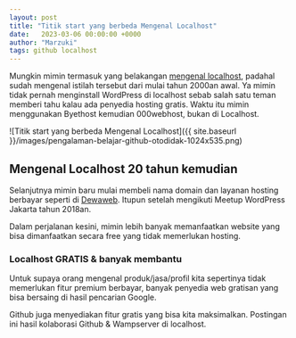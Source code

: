 ```yaml
---
layout: post
title: "Titik start yang berbeda Mengenal Localhost"
date:   2023-03-06 00:00:00 +0000
author: "Marzuki"
tags: github localhost
---
```


Mungkin mimin termasuk yang belakangan <a href="https://utaramas.github.io/pageone" target="_blank">mengenal localhost</a>, padahal sudah mengenal istilah tersebut dari mulai tahun 2000an awal. Ya mimin tidak pernah menginstall WordPress di localhost sebab salah satu teman memberi tahu kalau ada penyedia hosting gratis. Waktu itu mimin menggunakan Byethost kemudian 000webhost, bukan di Localhost.

![Titik start yang berbeda Mengenal Localhost]({{ site.baseurl }}/images/pengalaman-belajar-github-otodidak-1024x535.png)

## Mengenal Localhost 20 tahun kemudian

Selanjutnya mimin baru mulai membeli nama domain dan layanan hosting berbayar seperti di <a href="https://www.dewaweb.com" rel="nofollow" target="_blank">Dewaweb</a>. Itupun setelah mengikuti Meetup WordPress Jakarta tahun 2018an.

Dalam perjalanan kesini, mimin lebih banyak memanfaatkan website yang bisa dimanfaatkan secara free yang tidak memerlukan hosting.

### Localhost GRATIS & banyak membantu

Untuk supaya orang mengenal produk/jasa/profil kita sepertinya tidak memerlukan fitur premium berbayar, banyak penyedia web gratisan yang bisa bersaing di hasil pencarian Google.

Github juga menyediakan fitur gratis yang bisa kita maksimalkan. Postingan ini hasil kolaborasi Github & Wampserver di localhost.